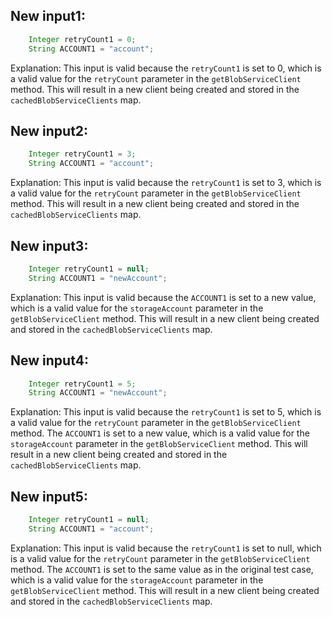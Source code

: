 ## New input1:
```java
    Integer retryCount1 = 0;
    String ACCOUNT1 = "account";
```
Explanation: This input is valid because the `retryCount1` is set to 0, which is a valid value for the `retryCount` parameter in the `getBlobServiceClient` method. This will result in a new client being created and stored in the `cachedBlobServiceClients` map.

## New input2:
```java
    Integer retryCount1 = 3;
    String ACCOUNT1 = "account";
```
Explanation: This input is valid because the `retryCount1` is set to 3, which is a valid value for the `retryCount` parameter in the `getBlobServiceClient` method. This will result in a new client being created and stored in the `cachedBlobServiceClients` map.

## New input3:
```java
    Integer retryCount1 = null;
    String ACCOUNT1 = "newAccount";
```
Explanation: This input is valid because the `ACCOUNT1` is set to a new value, which is a valid value for the `storageAccount` parameter in the `getBlobServiceClient` method. This will result in a new client being created and stored in the `cachedBlobServiceClients` map.

## New input4:
```java
    Integer retryCount1 = 5;
    String ACCOUNT1 = "newAccount";
```
Explanation: This input is valid because the `retryCount1` is set to 5, which is a valid value for the `retryCount` parameter in the `getBlobServiceClient` method. The `ACCOUNT1` is set to a new value, which is a valid value for the `storageAccount` parameter in the `getBlobServiceClient` method. This will result in a new client being created and stored in the `cachedBlobServiceClients` map.

## New input5:
```java
    Integer retryCount1 = null;
    String ACCOUNT1 = "account";
```
Explanation: This input is valid because the `retryCount1` is set to null, which is a valid value for the `retryCount` parameter in the `getBlobServiceClient` method. The `ACCOUNT1` is set to the same value as in the original test case, which is a valid value for the `storageAccount` parameter in the `getBlobServiceClient` method. This will result in a new client being created and stored in the `cachedBlobServiceClients` map.
